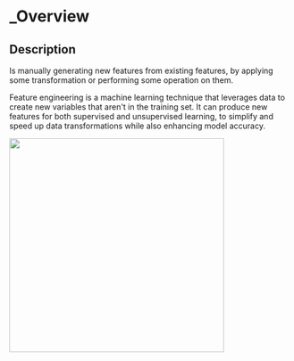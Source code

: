 # _Overview

## Description

Is manually generating new features from existing features, by applying some transformation or performing some operation on them.

Feature engineering is a machine learning technique that leverages data to create new variables that aren't in the training set. It can produce new features for both supervised and unsupervised learning, to simplify and speed up data transformations while also enhancing model accuracy.

<img src="image1.png" style="width:4.00417in" />
